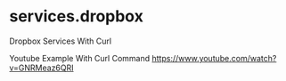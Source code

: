 services.dropbox
================

Dropbox Services With Curl

Youtube Example With Curl Command
https://www.youtube.com/watch?v=GNRMeaz6QRI
